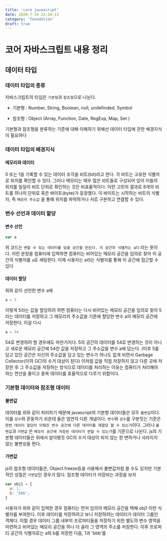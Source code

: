 ```yaml
---
title: 'core javascript'
date: 2020-7-19 22:34:13
category: 'foundation'
draft: true
---
```


# 코어 자바스크립트 내용 정리

## 데이터 타입

### 데이터 타입의 종류

자바스크립트의 타입은 `기본형`과 `참조형`으로 나뉜다.

- 기본형 : Number, String, Boolean, null, undefinded, Symbol

- 참조형 : Object (Array, Function, Date, RegExp, Map, Set )

기본형과 참조형을 분류하는 기준에 대해 이해하기 위해선 데이터 타입에 관한 배경지식이 필요하다

### 데이터 타입의 배경지식

#### 메모리와 데이터

0 또는 1을 기록할 수 있는 데이터 조각을 비트(bit)라고 한다. 각 비트는 고유한 식별자로 위치를 확인할 수 있다. 그러나 메모리는 매우 많은 비트들로 구성되어 있어 이들의 위치를 일일이 비트 단위로 확인하는 것은 비효율적이다. 이런 고민의 결과로 8개의 비트를 하나의 단위로 묶은 바이트(byte)가 등장했다. 이 바이트는 시작하는 비트의 식별자, 즉 `메모리 주소값` 을 통해 위치를 파악하거나 서로 구분하고 연결할 수 있다.

### 변수 선언과 데이터 할당

#### 변수 선언

```js
var a
```

위 코드는 `변할 수 있는 데이터를 담을 공간을 만든다. 이 공간의 식별자는 a다` 라는 뜻이다. 이런 문장을 컴퓨터에 입력하면 컴퓨터는 비어있는 메모리 공간을 임의로 찾아 이 공간의 식별자를 `a`로 세팅한다. 이제 사용자는 a라는 식별자를 통해 이 공간에 접근할 수 있다

#### 데이터 할당

위와 같이 선언한 변수 a에

```js
a = 5
```

이렇게 5라는 값을 할당하려 하면 컴퓨터는 다시 비어있는 메모리 공간을 임의로 찾아 5라는 데이터를 저장하고 그 메모리의 주소값을 기존에 할당한 변수 a의 메모리 공간에 저장한다. 이걸 다시

```js
a = 54
```

54로 변경하려 할 경우에도 마찬가지다. 5의 공간의 데이터를 54로 변경하는 것이 아니고 새로운 메모리 공간에 54란 값을 저장하고 그 주소값을 변수 a에 담는다. (이후 5를 담고 있던 공간은 자신의 주소값을 담고 있는 변수가 하나도 없게 되면서 Garbage Collector(이하 GC)의 수거 대상이 된다) 이처럼 값을 직접 저장하지 않고 다른 곳에 저장한 후 그 주소값을 저장하는 방식으로 데이터를 처리하는 이유는 컴퓨터가 처리해야 하는 연산을 줄이고 중복 데이터를 효율적으로 다루기 위함이다.

### 기본형 데이터와 참조형 데이터

#### 불변값

데이터를 위와 같이 처리하기 때문에 javascript의 기본형 데이터들은 모두 `불변값`이다. 이를 `상수`와 혼동하기 쉬운데 둘은 엄연히 다른 개념이다. `변수`와 `상수`를 구분짓는 기준은 `한번 데이터 할당이 이뤄진 변수 공간에 다른 데이터를 재할당 할 수 있는가`이다. 그러나 `불변값`과 `가변값` 은 `메모리 공간에 저장된 데이터가 변할 수 있는가`를 기준으로 나뉜다. js의 기본형 데이터들은 위에서 알아봤듯 GC의 수거 대상이 되지 않는 한 변하거나 사라지지 않는 불변성을 띈다.

#### 가변값

js의 참조형 데이터들은, Object.freeze등을 사용해서 불변값처럼 쓸 수도 있지만 기본적인 성질은 `가변값`인 경우가 많다. 참조형 데이터가 저장되는 과정을 보자

```js
var obj1 = {
  a: 1,
  b: 'bbb',
}
```

사용자가 위와 같이 입력한 경우 컴퓨터는 먼저 임의의 메모리 공간을 택해 obj1 이란 식별자를 부여한다. 이후 데이터를 저장하려고 보니 저장하려는 데이터가 데이터 그룹인 객체다. 이럴 경우 데이터 그룹 내부의 프로퍼티들을 저장하기 위한 별도의 변수 영역을 마련하고 비어있는 메모리 공간을 하나 더 골라 그 영역의 주소를 저장한다. 이후 프로퍼티 공간의 식별자로는 a와 b를 저장한 다음, 1과 'bbb'를
